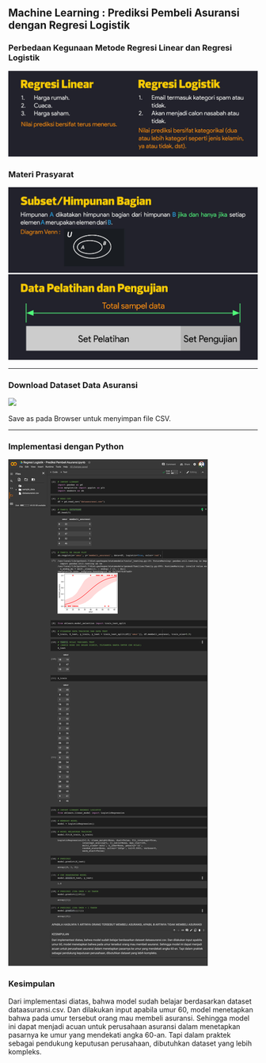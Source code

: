 ## Machine Learning : Prediksi Pembeli Asuransi dengan Regresi Logistik

### Perbedaan Kegunaan Metode Regresi Linear dan Regresi Logistik
<img src="/pythondatascience/images/RegresiLogistik1.jpg?raw=true"/>

### Materi Prasyarat
<img src="/pythondatascience/images/RegresiLogistik2.jpg?raw=true"/>
<img src="/pythondatascience/images/RegresiLogistik3.jpg?raw=true"/>

***

### Download Dataset Data Asuransi
[![](https://img.shields.io/badge/Data%20Asuransi-Download%20Disini-critical?style=for-the-badge&logo=mathworks&logoColor=FFF)](https://github.com/kevinperdana/kevinperdana.github.io/raw/master/pythondatascience/dataasuransi.csv)

Save as pada Browser untuk menyimpan file CSV.

***

### Implementasi dengan Python
<img src="/pythondatascience/images/RegresiLogistik6.png?raw=true"/>

### Kesimpulan
Dari implementasi diatas, bahwa model sudah belajar berdasarkan dataset dataasuransi.csv. Dan dilakukan input apabila umur 60, model menetapkan bahwa pada umur tersebut orang mau membeli asuransi. Sehingga model ini dapat menjadi acuan untuk perusahaan asuransi dalam menetapkan pasarnya ke umur yang mendekati angka 60-an. Tapi dalam praktek sebagai pendukung keputusan perusahaan, dibutuhkan dataset yang lebih kompleks.
